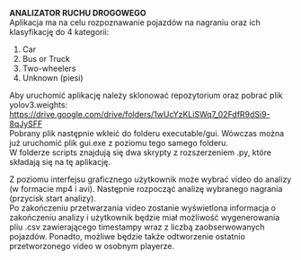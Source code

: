 <b>ANALIZATOR RUCHU DROGOWEGO</b>   
Aplikacja ma na celu rozpoznawanie pojazdów na nagraniu oraz ich klasyfikację do 4 kategorii:  
1. Car   
2. Bus or Truck  
3. Two-wheelers  
4. Unknown (piesi)  

Aby uruchomić aplikację należy sklonować repozytorium oraz pobrać plik yolov3.weights:     
https://drive.google.com/drive/folders/1wUcYzKLiSWq7_02FdfR9dSi9-8qJySFF  
Pobrany plik następnie wkleić do folderu executable/gui. Wówczas można już uruchomić plik gui.exe z poziomu tego samego folderu.  
W folderze scripts znajdują się  dwa skrypty z rozszerzeniem .py, które składają się na tę aplikację. 
  
Z poziomu interfejsu graficznego użytkownik może wybrać video do analizy (w formacie mp4 i avi). Następnie rozpocząć analizę wybranego nagrania (przycisk start analizy).  
Po zakończeniu przetwarzania video zostanie wyświetlona informacja o zakończeniu analizy i użytkownik będzie miał możliwość wygenerowania pliu .csv zawierającego timestampy
wraz z liczbą zaobserwowanych pojazdów. Ponadto, możliwe będzie także odtworzenie ostatnio przetworzonego video w osobnym playerze. 
